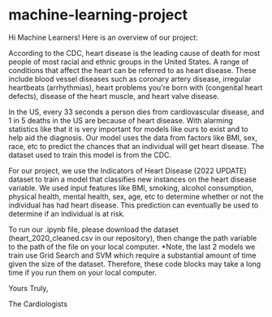 # machine-learning-project

Hi Machine Learners! Here is an overview of our project:

According to the CDC, heart disease is the leading cause of death for most people of most racial and ethnic groups in the United States. A range of conditions that affect the heart can be referred to as heart disease. These include blood vessel diseases such as coronary artery disease, irregular heartbeats (arrhythmias), heart problems you're born with (congenital heart defects), disease of the heart muscle, and heart valve disease. 

In the US, every 33 seconds a person dies from cardiovascular disease, and 1 in 5 deaths in the US are because of heart disease. With alarming statistics like that it is very important for models like ours to exist and to help aid the diagnosis. Our model uses the data from factors like BMI, sex, race, etc to predict the chances that an individual will get heart disease. The dataset used to train this model is from the CDC.

For our project, we use the Indicators of Heart Disease (2022 UPDATE) dataset to train a model that classifies new instances on the heart disease variable. We used input features like BMI, smoking, alcohol consumption, physical health, mental health, sex, age, etc to determine whether or not the individual has had heart disease. This prediction can eventually be used to determine if an individual is at risk. 

To run our .ipynb file, please download the dataset (heart_2020_cleaned.csv in our repository), then change the path variable to the path of the file on your local computer. *Note, the last 2 models we train use Grid Search and SVM which require a substantial amount of time given the size of the dataset. Therefore, these code blocks may take a long time if you run them on your local computer. 

Yours Truly,

The Cardiologists
